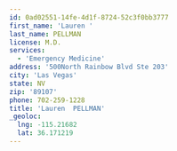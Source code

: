 ```yaml
---
id: 0ad02551-14fe-4d1f-8724-52c3f0bb3777
first_name: 'Lauren '
last_name: PELLMAN
license: M.D.
services:
  - 'Emergency Medicine'
address: '500North Rainbow Blvd Ste 203'
city: 'Las Vegas'
state: NV
zip: '89107'
phone: 702-259-1228
title: 'Lauren  PELLMAN'
_geoloc:
  lng: -115.21682
  lat: 36.171219
---
```

